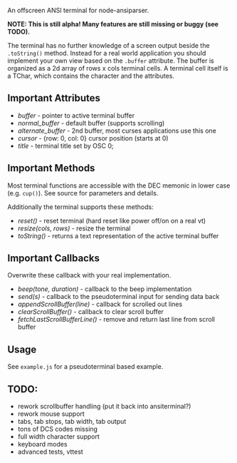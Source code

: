 An offscreen ANSI terminal for node-ansiparser.

**NOTE: This is still alpha! Many features are still missing or buggy (see TODO).**

The terminal has no further knowledge of a screen output beside the `.toString()`
method. Instead for a real world application you should implement your own view based
on the `.buffer` attribute. The buffer is organized as a 2d array of rows x cols terminal cells.
A terminal cell itself is a TChar, which contains the character and the attributes.

## Important Attributes

* *buffer*  - pointer to active terminal buffer
* *normal_buffer* - default buffer (supports scrolling)
* *alternate_buffer* - 2nd buffer, most curses applications use this one
* *cursor* - {row: 0, col: 0} cursor position (starts at 0)
* *title* - terminal title set by OSC 0;

## Important Methods
Most terminal functions are accessible with the DEC memonic in lower case (e.g. `cup()`).
See source for parameters and details.

Additionally the terminal supports these methods:

* *reset()* - reset terminal (hard reset like power off/on on a real vt)
* *resize(cols, rows)* - resize the terminal
* *toString()* - returns a text representation of the active terminal buffer

## Important Callbacks
Overwrite these callback with your real implementation.

* *beep(tone, duration)* - callback to the beep implementation
* *send(s)* - callback to the pseudoterminal input for sending data back
* *appendScrollBuffer(line)* - callback for scrolled out lines
* *clearScrollBuffer()* - callback to clear scroll buffer
* *fetchLastScrollBufferLine()* - remove and return last line from scroll buffer

## Usage
See `example.js` for a pseudoterminal based example.

## TODO:
 *  rework scrollbuffer handling (put it back into ansiterminal?)
 *  rework mouse support
 *  tabs, tab stops, tab width, tab output
 *  tons of DCS codes missing
 *  full width character support
 *  keyboard modes
 *  advanced tests, vttest